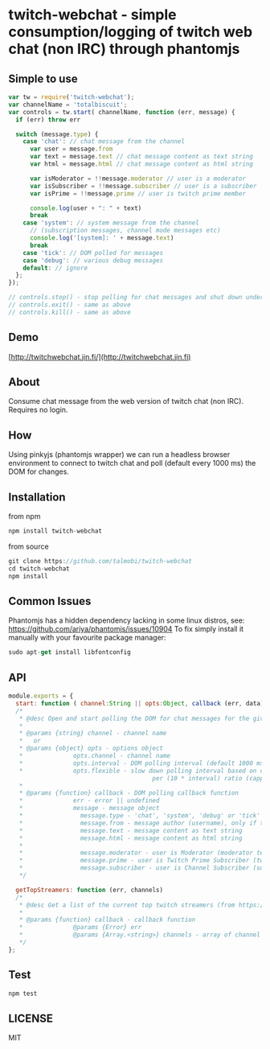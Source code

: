 # twitch-webchat - simple consumption/logging of twitch web chat (non IRC) through phantomjs

## Simple to use
```js
var tw = require('twitch-webchat');
var channelName = 'totalbiscuit';
var controls = tw.start( channelName, function (err, message) {
  if (err) throw err

  switch (message.type) {
    case 'chat': // chat message from the channel
      var user = message.from
      var text = message.text // chat message content as text string
      var html = message.html // chat message content as html string

      var isModerator = !!message.moderator // user is a moderator
      var isSubscriber = !!message.subscriber // user is a subscriber
      var isPrime = !!message.prime // user is twitch prime member

      console.log(user + ": " + text)
      break
    case 'system': // system message from the channel
      // (subscription messages, channel mode messages etc)
      console.log('[system]: ' + message.text)
      break
    case 'tick': // DOM polled for messages
    case 'debug': // various debug messages
    default: // ignore
  };
});

// controls.stop() - stop polling for chat messages and shut down underlying processes (phantomjs)
// controls.exit() - same as above
// controls.kill() - same as above
```

## Demo
[http://twitchwebchat.jin.fi/](http://twitchwebchat.jin.fi)

## About
Consume chat message from the web version of twitch chat (non IRC). Requires no login.

## How
Using pinkyjs (phantomjs wrapper) we can run a headless browser environment to connect to twitch chat and
poll (default every 1000 ms) the DOM for changes.

## Installation
from npm
```js
npm install twitch-webchat
```
from source
```js
git clone https://github.com/talmobi/twitch-webchat
cd twitch-webchat
npm install
```

## Common Issues
Phantomjs has a hidden dependency lacking in some linux distros, see: https://github.com/ariya/phantomjs/issues/10904
To fix simply install it manually with your favourite package manager:
```js
sudo apt-get install libfontconfig
```

## API
```js
module.exports = {
  start: function ( channel:String || opts:Object, callback (err, data) )
  /*
   * @desc Open and start polling the DOM for chat messages for the given channel.
   *
   * @params {string} channel - channel name
   *   or
   * @params {object} opts - options object
   *              opts.channel - channel name
   *              opts.interval - DOM polling interval (default 1000 ms)
   *              opts.flexible - slow down polling interval based on chat messages
                                        per (10 * interval) ratio (capped at 10 * interval)
   *
   * @params {function} callback - DOM polling callback function
   *              err - error || undefined
   *              message - message object
   *                message.type - 'chat', 'system', 'debug' or 'tick'
   *                message.from - message author (username), only if type === 'chat'
   *                message.text - message content as text string
   *                message.html - message content as html string
   *
   *                message.moderator - user is Moderator (moderator text)
   *                message.prime - user is Twitch Prime Subscriber (twitch prime text)
   *                message.subscriber - user is Channel Subscriber (subscriber text)
   */

  getTopStreamers: function (err, channels)
  /*
   * @desc Get a list of the current top twitch streamers (from https://twitch.tv/directory/all)
   *
   * @params {function} callback - callback function
   *              @params {Error} err
   *              @params {Array.<string>} channels - array of channel names
   */
};
```

## Test
```js
npm test
```

## LICENSE
MIT

